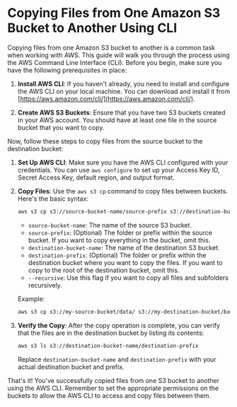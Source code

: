 # Copying Files from One Amazon S3 Bucket to Another Using CLI

Copying files from one Amazon S3 bucket to another is a common task when working with AWS. This guide will walk you through the process using the AWS Command Line Interface (CLI). Before you begin, make sure you have the following prerequisites in place:

1. **Install AWS CLI**: If you haven't already, you need to install and configure the AWS CLI on your local machine. You can download and install it from [https://aws.amazon.com/cli/](https://aws.amazon.com/cli/).

2. **Create AWS S3 Buckets**: Ensure that you have two S3 buckets created in your AWS account. You should have at least one file in the source bucket that you want to copy.

Now, follow these steps to copy files from the source bucket to the destination bucket:

1. **Set Up AWS CLI**: Make sure you have the AWS CLI configured with your credentials. You can use `aws configure` to set up your Access Key ID, Secret Access Key, default region, and output format.

2. **Copy Files**: Use the `aws s3 cp` command to copy files between buckets. Here's the basic syntax:

   ```bash
   aws s3 cp s3://source-bucket-name/source-prefix s3://destination-bucket-name/destination-prefix --recursive
   ```

   - `source-bucket-name`: The name of the source S3 bucket.
   - `source-prefix`: (Optional) The folder or prefix within the source bucket. If you want to copy everything in the bucket, omit this.
   - `destination-bucket-name`: The name of the destination S3 bucket.
   - `destination-prefix`: (Optional) The folder or prefix within the destination bucket where you want to copy the files. If you want to copy to the root of the destination bucket, omit this.
   - `--recursive`: Use this flag if you want to copy all files and subfolders recursively.

   Example:
   ```bash
   aws s3 cp s3://my-source-bucket/data/ s3://my-destination-bucket/backups/ --recursive
   ```

3. **Verify the Copy**: After the copy operation is complete, you can verify that the files are in the destination bucket by listing its contents:

   ```bash
   aws s3 ls s3://destination-bucket-name/destination-prefix
   ```

   Replace `destination-bucket-name` and `destination-prefix` with your actual destination bucket and prefix.

That's it! You've successfully copied files from one S3 bucket to another using the AWS CLI. Remember to set the appropriate permissions on the buckets to allow the AWS CLI to access and copy files between them.
